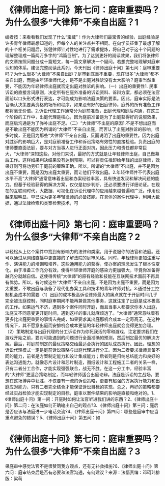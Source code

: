# 《律师出庭十问》第七问：庭审重要吗？为什么很多“大律师”不亲自出庭？1

编者按：来看看我们发现了什么“宝藏”！作为大律师们最宝贵的经验，出庭经验是许多青年律师最想知道的，但每个人的关注点并不相同。在向学员征集了最想了解的十个相关问题后，张健律师针对性地进行了需求提炼，将自己对于这十个问题的理解整理成一篇两万多字的“鸿篇巨制”。为了达到更好的阅读效果，我们将张律师的文章按照问题分成十篇短文，每一篇文章解决一个疑问。若想完整地理解对庭审认知的体系，建议完整阅读此系列。今天刊出《律师出庭十问》第七问：庭审重要吗？为什么很多“大律师”不亲自出庭？庭审到底重不重要，现在很多“大律师”都不亲自出庭，而是由年轻律师代之，是不是出庭对胜诉没有太大影响？庭审当然重要，不能因为年轻律师出庭就否定出庭对胜诉的影响。（一）出庭的重要性1. 民事诉讼的直接言词原则，决定所有在庭外准备的诉讼资料、诉辩方案，都必须在法官面前以口头形式进行表达，才可能成为影响法庭决策的要素。因此，庭审实际是法官确认决策要素资格的场所和程序。如果没有好的出庭律师，庭外的所有准备工作都将毫无价值。2.诉讼代理工作通常分为庭前准备，出庭代理和庭后沟通，在这三个阶段的工作中，出庭代理是核心，因为庭前准备是为了出庭获得好的说服效果，而庭后沟通是为了弥补出庭不足。（二）“大律师”不出庭的原因1.不是不想出庭而是不敢出庭不能因为所谓的“大律师”不亲自出庭，而否认了出庭对胜诉的影响。很多时候，正是因为那些“大律师”不亲自出庭，反而说明了出庭的重要性。因为出庭对胜诉的影响巨大，是对庭前准备工作和诉讼策略有效性的直接检验。负责出庭的律师要直面法庭，要与对方当事人进行正面对抗，因此压力和责任都非常巨大，“大律师”深知这些。对他们来说，最好的方式就是让年轻律师出庭，自己做幕后工作。这样如果判决结果没有达到预期，可以将责任推卸给年轻的出庭律师，效果好则可将功劳归于庭前的策略正确。所以，所谓的“大律师”不出庭，并不是因为出庭不重要，而是因为出庭太重要，而让他们不敢出庭。2.年轻律师并不代表出庭水平不高“大律师”通常意味着出庭和办案经验丰富，具有快速发现和解决问题的能力。但基于经验获得的解决方案，仅仅是初步判断，还必须要进行详细论证。在现在的互联网时代，大数据、可视化在诉讼代理中的应用越来越普遍和广泛，作用也越来越明显，早已成为更多年轻律师的必备技能。在具体的案件代理中，利用大数据，通过法律检索和类案检索技术，可

# 《律师出庭十问》第七问：庭审重要吗？为什么很多“大律师”不亲自出庭？2

以轻松从上亿个案件中找到有影响力的法律和类案，用于说服你的法官和法庭。还可以通过从网络直播中更直接的了解法院的庭审风格。同时，年轻律师更加注重写作、演讲能力的培训和培养，这些通用能力的获得，使办案的理念发生了根本性变化。由于准备工作充分有效，使得年轻律师开庭的感染力更加强大，毕竟你准备得越充分就越自信。这使得传统“大律师”的原有经验和技能在互联网技术面前不再具有优势。所以，有时候这些“大律师”不亲自出庭，不是因为出庭不重要，而是因为太重要，不敢出庭与装备了现代化办案工具和技术的青年律师对抗。3.通过分工控制机会成本的需要（1）出庭的成本极高诉讼律师最大的痛点就在于开庭时间几乎完全被法庭控制，同时庭审期间不能再兼做其他事务，这就注定了出庭是成本极高的工作。如果运气不济，遇到多个案件同时开庭，而且当事人都要求你本人出庭，法庭又不同意变更开庭时间，遇到这样的事儿就麻烦透了。“大律师”通常意味着有更多比出庭更重要的事情去完成，如果要求其出庭那机会成本一定奇高无。在这种情况下，其不愿意出庭而安排机会成本更低的年轻律师出庭就会变得更加合理。（2）策略制定与出庭代理的分工诉讼作为你死我活的零和游戏，注定要求我们在游戏开始之前，要对可能遇到的问题进行全面准确的预测，然后制定最优的解决方案。最后，将庭前制定的最优策略交给最适合执行的团队成员执行。因此，理想的诉讼代理模式一定是庭前诉讼策略与出庭代理进行分工。因为二者要求律师具备不同的能力，前者是方案制定能力和设计集成能力；后者则是归纳总结能力和良好的表达沟通能力。就像芯片设计和芯片制造，图纸设计和工程施工二者的关系一样，只有二者分工合作，才能实现强强联合，战无不胜。在这一分工中，经验丰富的“大律师”更适合策略制定，而年轻律师适合出庭论辩。法庭是诉讼的主战场，要想在这场博弈中获胜，不仅要有一流的诉讼策略，更要有超强的方案执行能力和出庭应对能力，只有二者完全结合才能保证诉讼目标的实现。总之，再好的策略都要经过实战检验才能实现制定的目标，庭审以案件结果的影响是直接和绝对的。1、《律师出庭十问》第一问：开庭时如何让法官听进我们讲的东西？2、《律师出庭十问》第二问：在法庭如何正确输出自己的观点?3、《律师出庭十问》第三问：庭后是否应该与法庭进一步电话交流?4、《律师出庭十问》第四问：哪些是庭审中应当重点避免的错误？5、《律师出庭十问》第五问：如

# 《律师出庭十问》第七问：庭审重要吗？为什么很多“大律师”不亲自出庭？3

果庭审中感觉法官不是很赞同我方观点，还有无补救措施?6、《律师出庭十问》第六问：庭审结束后是否有必要和法官沟通，有何建议？来源：法悟责编：邓珂玮排版：梁萌

